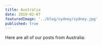 ```yaml
---
title: Australia
date: 2019-02-07
featuredImage: '../blog/sydney/sydney.jpg'
published: true
---
```


Here are all of our posts from Australia: